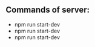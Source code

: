 [logo]: https://raw.githubusercontent.com/kiselyou/galaxy/master/src/img/iron-war.ico, "IronWar"
Commands of server: 
------
- npm run start-dev
- npm run start-dev
- npm run start-dev